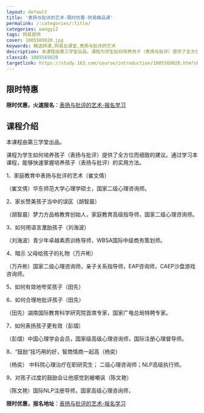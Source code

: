 ```yaml
---
layout: default
title: '表扬与批评的艺术-限时优惠-网易精品课'
permalink: /:categories/:title/
categories: wangyi2
tags: 网易提供
cover: 1005569020.jpg
keywords: 精选网课,网易云课堂,表扬与批评的艺术
description: 本课程由第三学堂出品。课程为学生如何培养孩子（表扬与批评）提供了全方位而细致的建议。通过学习本课程，能够快速掌握培养孩子
classid: 1005569020
targetlink: https://study.163.com/course/introduction/1005569020.htm?share=1&shareId=1025206652&utm_campaign=share&utm_medium=iphoneShare&utm_source=&utm_u=1025206652
---
```


## 限时特惠

**限时优惠，火速报名**：[表扬与批评的艺术-报名学习](https://study.163.com/course/introduction/1005569020.htm?share=1&shareId=1025206652&utm_campaign=share&utm_medium=iphoneShare&utm_source=&utm_u=1025206652)

## 课程介绍

本课程由第三学堂出品。

课程为学生如何培养孩子（表扬与批评）提供了全方位而细致的建议。通过学习本课程，能够快速掌握培养孩子（表扬与批评）的实用方法。



1、家庭教育中表扬与批评的艺术（崔文倩）

（崔文倩）华东师范大学心理学硕士，国家二级心理咨询师。



2、家长赞美孩子当中的误区（胡智晨）

（胡智晨）梦力方品格教育创始人，家庭教育高级指导师，国家二级心理咨询师。



3、如何用语言激励孩子（刘海波）

（刘海波）青少年卓越素质训练导师，WBSA国际中级商务策划师。



4、暗示 父母给孩子的礼物（万卉彬）

（万卉彬）国家二级心理咨询师，亲子关系指导师，EAP咨询师，CAEP沙盘游戏咨询师。



5、如何有效地夸奖孩子（田先）

6、如何合理地批评孩子（田先）

（田先）湖南国际教育科学研究院首席专家，国家广电总局特聘专家。



7、如何表扬孩子更有效（彭熠）

（彭熠）中国心理学会会员，国家级高级心理咨询师，国际注册心理督导师。



8、“鼓励”技巧用的好，智商情商一起高（杨奕）

（杨奕） 中科院心理治疗在职研究生； 二级心理咨询师；NLP高级执行师。



9、对孩子过度的鼓励会让他感觉到被嘲讽（陈文艳）

（陈文艳）国际NLP注册导师，国家高级心理咨询师，

**限时优惠，报名地址**：[表扬与批评的艺术-报名学习](https://study.163.com/course/introduction/1005569020.htm?share=1&shareId=1025206652&utm_campaign=share&utm_medium=iphoneShare&utm_source=&utm_u=1025206652)

